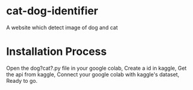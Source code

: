 # cat-dog-identifier
A website which detect image of dog and cat

# Installation Process
Open the dog?cat?.py file in your google colab, 
Create a id in kaggle, 
Get the api from kaggle, 
Connect your google colab with kaggle's dataset,  
Ready to go.
